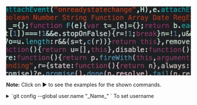![Image](markus-spiske-cvBBO4PzWPg-unsplash.jpg) <br>

**Note:** Click on ▶ to see the examples for the shown commands.

<details>
<summary>`git config --global user.name "_Name_" ` To set username</summary>
<br>
![Screenshot 2023-07-31 114127](_Images/Screenshot 2023-07-31 114127.png)
</details>

